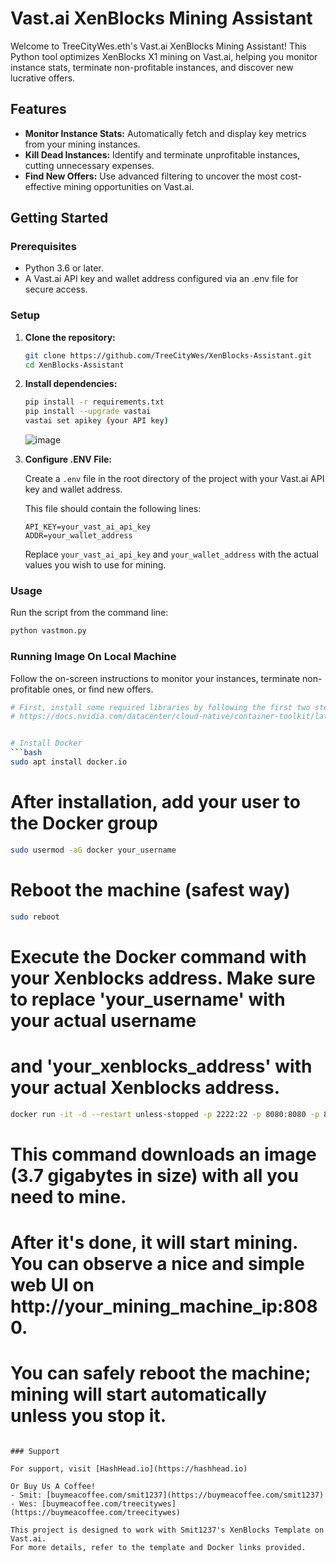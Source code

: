 # Vast.ai XenBlocks Mining Assistant

Welcome to TreeCityWes.eth's Vast.ai XenBlocks Mining Assistant! This Python tool optimizes XenBlocks X1 mining on Vast.ai, helping you monitor instance stats, terminate non-profitable instances, and discover new lucrative offers.

## Features

- **Monitor Instance Stats:** Automatically fetch and display key metrics from your mining instances.
- **Kill Dead Instances:** Identify and terminate unprofitable instances, cutting unnecessary expenses.
- **Find New Offers:** Use advanced filtering to uncover the most cost-effective mining opportunities on Vast.ai.

## Getting Started

### Prerequisites

- Python 3.6 or later.
- A Vast.ai API key and wallet address configured via an .env file for secure access.

### Setup

1. **Clone the repository:**
   ```bash
   git clone https://github.com/TreeCityWes/XenBlocks-Assistant.git
   cd XenBlocks-Assistant
   ```

2. **Install dependencies:**
   ```bash
   pip install -r requirements.txt
   pip install --upgrade vastai
   vastai set apikey (your API key)
   ```

   ![image](https://github.com/TreeCityWes/XenBlocks-Assistant/assets/93751858/bdfb2499-0cd7-405a-a552-a0330c6690cc)

3. **Configure .ENV File:**

   Create a `.env` file in the root directory of the project with your Vast.ai API key and wallet address.

   This file should contain the following lines:
   ```
   API_KEY=your_vast_ai_api_key
   ADDR=your_wallet_address
   ```

   Replace `your_vast_ai_api_key` and `your_wallet_address` with the actual values you wish to use for mining.

### Usage

Run the script from the command line:
```bash
python vastmon.py
```

### Running Image On Local Machine 

Follow the on-screen instructions to monitor your instances, terminate non-profitable ones, or find new offers.

```bash
# First, install some required libraries by following the first two steps at:
# https://docs.nvidia.com/datacenter/cloud-native/container-toolkit/latest/install-guide.html


# Install Docker
```bash
sudo apt install docker.io
```
# After installation, add your user to the Docker group
```bash
sudo usermod -aG docker your_username
```

# Reboot the machine (safest way)
```bash
sudo reboot
```

# Execute the Docker command with your Xenblocks address. Make sure to replace 'your_username' with your actual username
# and 'your_xenblocks_address' with your actual Xenblocks address.
```bash
docker run -it -d --restart unless-stopped -p 2222:22 -p 8080:8080 -p 8000:8000 --gpus=all -e ADDR=your_xenblocks_address smit1237/xengpuminer:vast
```
# This command downloads an image (3.7 gigabytes in size) with all you need to mine. 
# After it's done, it will start mining. You can observe a nice and simple web UI on http://your_mining_machine_ip:8080.
# You can safely reboot the machine; mining will start automatically unless you stop it.
```

### Support

For support, visit [HashHead.io](https://hashhead.io)

Or Buy Us A Coffee! 
- Smit: [buymeacoffee.com/smit1237](https://buymeacoffee.com/smit1237)
- Wes: [buymeacoffee.com/treecitywes](https://buymeacoffee.com/treecitywes)

This project is designed to work with Smit1237's XenBlocks Template on Vast.ai. 
For more details, refer to the template and Docker links provided.
